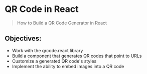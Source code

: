 # QR Code in React

> How to Build a QR Code Generator in React

## Objectives:

- Work with the qrcode.react library
- Build a component that generates QR codes that point to URLs
- Customize a generated QR code's styles
- Implement the ability to embed images into a QR code
